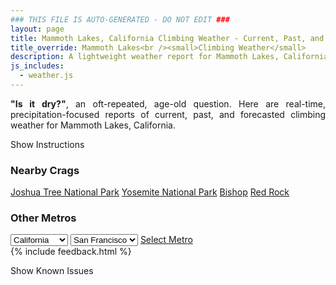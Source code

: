 ```yaml
---
### THIS FILE IS AUTO-GENERATED - DO NOT EDIT ###
layout: page
title: Mammoth Lakes, California Climbing Weather - Current, Past, and Forecasted Report
title_override: Mammoth Lakes<br /><small>Climbing Weather</small>
description: A lightweight weather report for Mammoth Lakes, California. Optimized for slow internet connections.
js_includes:
  - weather.js
---
```


<section class="measure center lh-copy f5-ns f6 ph2 mv4" style="text-align: justify;">
<strong>"Is it dry?"</strong>, an oft-repeated, age-old question. Here are real-time,
precipitation-focused reports of current, past, and forecasted climbing weather for Mammoth Lakes, California.
</section>

<p id="settings-toggle" class="mw5 b center tc hover-light-red black-70 pointer">Show Instructions</p>
<section id="settings" class="overflow-hidden" style="display:none;">
    <div class="mv2 ph2 center">
        <div class="fn f6 tc pv2">
            <p class="measure lh-copy center"><strong>Show/hide hourly forecasts</strong> by clicking the desired day.</p>
            <hr class="mw5 p0 mv2 o-60 b0 bt b--light-red light-red bg-light-red">
            <p class="measure lh-copy center"><strong>Current and Past conditions</strong> are measured by the nearest weather station. <strong>Forecast conditions</strong> are calculated and polled separately.</p>
            <hr class="mw5 p0 mv2 o-60 b0 bt b--light-red light-red bg-light-red">
            <p class="measure lh-copy center"><strong>Having issues?</strong> Try <a id="clear-cache" class="no-underline relative fancy-link light-red hover-light-red" href="#">clearing the local cache</a>.</p>
            <hr class="mw5 p0 mv2 o-60 b0 bt b--light-red light-red bg-light-red">
            <p class="measure lh-copy center">Weather data sourced from <a class="no-underline fancy-link relative light-red" target="_blank" href="https://www.weather.gov/documentation/services-web-api">weather.gov</a>.</p>
        </div>
    </div>
</section>
<section id="weather" data-crag="mammoth-lakes-california" class="mv4-ns mv3 ph2 center"></section>
<section id="nearby" class="tc lh-copy">
  <h3>Nearby Crags</h3>
<a class="nowrap no-underline fancy-link relative light-red mh3" href="/crags/joshua-tree-national-park-california-weather.html">Joshua Tree National Park</a>
<a class="nowrap no-underline fancy-link relative light-red mh3" href="/crags/yosemite-national-park-california-weather.html">Yosemite National Park</a>
<a class="nowrap no-underline fancy-link relative light-red mh3" href="/crags/bishop-california-weather.html">Bishop</a>
<a class="nowrap no-underline fancy-link relative light-red mh3" href="/crags/red-rock-nevada-weather.html">Red Rock</a>
</section>
<section id="nearby" class="tc lh-copy">
  <h3>Other Metros</h3>
  <select class="ma1 bg-near-white pa2" id="stateSel">
    <option value="Texas">Texas</option>
    <option value="Washington">Washington</option>
    <option value="Colorado">Colorado</option>
    <option value="Tennessee">Tennessee</option>
    <option value="Utah">Utah</option>
    <option value="California" selected>California</option>
  </select>
  <select class="ma1 bg-near-white pa2" id="citySel">
    <option value="San Francisco" selected>San Francisco</option>
    <option value="Los Angeles">Los Angeles</option>
  </select>
  <a id="selectMetro" class="f6 link dim ph3 pv2 ma1 dib white bg-light-red" href="/crags/san-francisco-california-weather.html">Select Metro</a>
  <script>
    var states = [];
    states["Texas"] = "Austin"
    states["Washington"] = "Seattle"
    states["Colorado"] = "Denver"
    states["Tennessee"] = "Nashville"
    states["Utah"] = "Salt Lake City"
    states["California"] = "San Francisco|Los Angeles"
  </script>
</section>
{% include feedback.html %}
<p id="issues-toggle" class="mw5 b center tc hover-light-red black-70 pointer">Show Known Issues</p>
<section id="issues" class="overflow-hidden tc f6">
</section>

<script>
  var weekly_REV_58_16 = {"updated":"2021-12-25T22:46:30+00:00","units":"us","forecastGenerator":"BaselineForecastGenerator","generatedAt":"2021-12-26T08:46:40+00:00","updateTime":"2021-12-25T22:46:30+00:00","validTimes":"2021-12-25T16:00:00+00:00/P7DT21H","elevation":{"unitCode":"wmoUnit:m","value":2411.8824},"periods":[{"number":1,"name":"Overnight","startTime":"2021-12-26T00:00:00-08:00","endTime":"2021-12-26T06:00:00-08:00","isDaytime":false,"temperature":11,"temperatureUnit":"F","temperatureTrend":null,"windSpeed":"10 to 30 mph","windDirection":"SW","icon":"https://api.weather.gov/icons/land/night/snow,90?size=medium","shortForecast":"Heavy Snow","detailedForecast":"Snow. Mostly cloudy, with a low around 11. Southwest wind 10 to 30 mph, with gusts as high as 50 mph. Chance of precipitation is 90%. New snow accumulation of 3 to 7 inches possible."},{"number":2,"name":"Sunday","startTime":"2021-12-26T06:00:00-08:00","endTime":"2021-12-26T18:00:00-08:00","isDaytime":true,"temperature":23,"temperatureUnit":"F","temperatureTrend":null,"windSpeed":"30 mph","windDirection":"SW","icon":"https://api.weather.gov/icons/land/day/snow,50/snow,40?size=medium","shortForecast":"Chance Light Snow","detailedForecast":"A chance of snow. Mostly sunny, with a high near 23. Southwest wind around 30 mph, with gusts as high as 60 mph. Chance of precipitation is 50%. New snow accumulation of 1 to 2 inches possible."},{"number":3,"name":"Sunday Night","startTime":"2021-12-26T18:00:00-08:00","endTime":"2021-12-27T06:00:00-08:00","isDaytime":false,"temperature":12,"temperatureUnit":"F","temperatureTrend":null,"windSpeed":"10 to 30 mph","windDirection":"SW","icon":"https://api.weather.gov/icons/land/night/snow,70/snow,90?size=medium","shortForecast":"Heavy Snow","detailedForecast":"Snow. Mostly cloudy, with a low around 12. Southwest wind 10 to 30 mph, with gusts as high as 50 mph. Chance of precipitation is 90%. New snow accumulation of 5 to 9 inches possible."},{"number":4,"name":"Monday","startTime":"2021-12-27T06:00:00-08:00","endTime":"2021-12-27T18:00:00-08:00","isDaytime":true,"temperature":25,"temperatureUnit":"F","temperatureTrend":null,"windSpeed":"10 to 15 mph","windDirection":"SW","icon":"https://api.weather.gov/icons/land/day/snow,90?size=medium","shortForecast":"Heavy Snow","detailedForecast":"Snow. Cloudy, with a high near 25. Southwest wind 10 to 15 mph. Chance of precipitation is 90%. New snow accumulation of 9 to 13 inches possible."},{"number":5,"name":"Monday Night","startTime":"2021-12-27T18:00:00-08:00","endTime":"2021-12-28T06:00:00-08:00","isDaytime":false,"temperature":5,"temperatureUnit":"F","temperatureTrend":null,"windSpeed":"5 to 15 mph","windDirection":"SW","icon":"https://api.weather.gov/icons/land/night/snow,30/bkn?size=medium","shortForecast":"Chance Light Snow then Mostly Cloudy","detailedForecast":"A chance of snow before 10pm. Mostly cloudy, with a low around 5. Southwest wind 5 to 15 mph. Chance of precipitation is 30%. New snow accumulation of less than half an inch possible."},{"number":6,"name":"Tuesday","startTime":"2021-12-28T06:00:00-08:00","endTime":"2021-12-28T18:00:00-08:00","isDaytime":true,"temperature":25,"temperatureUnit":"F","temperatureTrend":null,"windSpeed":"5 mph","windDirection":"SW","icon":"https://api.weather.gov/icons/land/day/sct?size=medium","shortForecast":"Mostly Sunny","detailedForecast":"Mostly sunny, with a high near 25. Southwest wind around 5 mph."},{"number":7,"name":"Tuesday Night","startTime":"2021-12-28T18:00:00-08:00","endTime":"2021-12-29T06:00:00-08:00","isDaytime":false,"temperature":8,"temperatureUnit":"F","temperatureTrend":null,"windSpeed":"5 to 10 mph","windDirection":"SW","icon":"https://api.weather.gov/icons/land/night/bkn/snow,20?size=medium","shortForecast":"Mostly Cloudy then Slight Chance Snow Showers","detailedForecast":"A slight chance of snow showers after 4am. Mostly cloudy, with a low around 8. Chance of precipitation is 20%."},{"number":8,"name":"Wednesday","startTime":"2021-12-29T06:00:00-08:00","endTime":"2021-12-29T18:00:00-08:00","isDaytime":true,"temperature":27,"temperatureUnit":"F","temperatureTrend":null,"windSpeed":"5 to 10 mph","windDirection":"SW","icon":"https://api.weather.gov/icons/land/day/snow?size=medium","shortForecast":"Slight Chance Snow Showers","detailedForecast":"A slight chance of snow showers. Partly sunny, with a high near 27. New snow accumulation of less than half an inch possible."},{"number":9,"name":"Wednesday Night","startTime":"2021-12-29T18:00:00-08:00","endTime":"2021-12-30T06:00:00-08:00","isDaytime":false,"temperature":7,"temperatureUnit":"F","temperatureTrend":null,"windSpeed":"5 to 10 mph","windDirection":"SW","icon":"https://api.weather.gov/icons/land/night/snow/sct?size=medium","shortForecast":"Slight Chance Snow Showers then Partly Cloudy","detailedForecast":"A slight chance of snow showers before 10pm. Partly cloudy, with a low around 7."},{"number":10,"name":"Thursday","startTime":"2021-12-30T06:00:00-08:00","endTime":"2021-12-30T18:00:00-08:00","isDaytime":true,"temperature":33,"temperatureUnit":"F","temperatureTrend":null,"windSpeed":"5 to 15 mph","windDirection":"SW","icon":"https://api.weather.gov/icons/land/day/sct?size=medium","shortForecast":"Mostly Sunny","detailedForecast":"Mostly sunny, with a high near 33."},{"number":11,"name":"Thursday Night","startTime":"2021-12-30T18:00:00-08:00","endTime":"2021-12-31T06:00:00-08:00","isDaytime":false,"temperature":15,"temperatureUnit":"F","temperatureTrend":null,"windSpeed":"10 to 15 mph","windDirection":"SW","icon":"https://api.weather.gov/icons/land/night/sct/snow?size=medium","shortForecast":"Partly Cloudy then Slight Chance Snow Showers","detailedForecast":"A slight chance of snow showers after 4am. Partly cloudy, with a low around 15."},{"number":12,"name":"Friday","startTime":"2021-12-31T06:00:00-08:00","endTime":"2021-12-31T18:00:00-08:00","isDaytime":true,"temperature":31,"temperatureUnit":"F","temperatureTrend":null,"windSpeed":"10 mph","windDirection":"SW","icon":"https://api.weather.gov/icons/land/day/snow?size=medium","shortForecast":"Slight Chance Snow Showers","detailedForecast":"A slight chance of snow showers before 4pm. Mostly sunny, with a high near 31. New snow accumulation of less than half an inch possible."},{"number":13,"name":"Friday Night","startTime":"2021-12-31T18:00:00-08:00","endTime":"2022-01-01T06:00:00-08:00","isDaytime":false,"temperature":11,"temperatureUnit":"F","temperatureTrend":null,"windSpeed":"5 to 10 mph","windDirection":"W","icon":"https://api.weather.gov/icons/land/night/few?size=medium","shortForecast":"Mostly Clear","detailedForecast":"Mostly clear, with a low around 11."},{"number":14,"name":"New Year's Day","startTime":"2022-01-01T06:00:00-08:00","endTime":"2022-01-01T18:00:00-08:00","isDaytime":true,"temperature":34,"temperatureUnit":"F","temperatureTrend":null,"windSpeed":"5 to 10 mph","windDirection":"SW","icon":"https://api.weather.gov/icons/land/day/few?size=medium","shortForecast":"Sunny","detailedForecast":"Sunny, with a high near 34."}]}
  var hourly_REV_58_16 = {"@context":["https://geojson.org/geojson-ld/geojson-context.jsonld",{"@version":"1.1","wx":"https://api.weather.gov/ontology#","geo":"http://www.opengis.net/ont/geosparql#","unit":"http://codes.wmo.int/common/unit/","@vocab":"https://api.weather.gov/ontology#"}],"type":"Feature","geometry":{"type":"Polygon","coordinates":[[[-118.9841824,37.6465059],[-118.9792353,37.6245903],[-118.9515481,37.6285075],[-118.9564896,37.650423499999995],[-118.9841824,37.6465059]]]},"properties":{"updated":"2021-12-25T22:46:30+00:00","units":"us","forecastGenerator":"HourlyForecastGenerator","generatedAt":"2021-12-26T08:46:41+00:00","updateTime":"2021-12-25T22:46:30+00:00","validTimes":"2021-12-25T16:00:00+00:00/P7DT21H","elevation":{"unitCode":"wmoUnit:m","value":2411.8824},"periods":[{"number":1,"name":"","startTime":"2021-12-26T00:00:00-08:00","endTime":"2021-12-26T01:00:00-08:00","isDaytime":false,"temperature":19,"temperatureUnit":"F","temperatureTrend":null,"windSpeed":"10 mph","windDirection":"SW","icon":"https://api.weather.gov/icons/land/night/snow,90?size=small","shortForecast":"Heavy Snow","detailedForecast":""},{"number":2,"name":"","startTime":"2021-12-26T01:00:00-08:00","endTime":"2021-12-26T02:00:00-08:00","isDaytime":false,"temperature":19,"temperatureUnit":"F","temperatureTrend":null,"windSpeed":"10 mph","windDirection":"SW","icon":"https://api.weather.gov/icons/land/night/snow,80?size=small","shortForecast":"Heavy Snow","detailedForecast":""},{"number":3,"name":"","startTime":"2021-12-26T02:00:00-08:00","endTime":"2021-12-26T03:00:00-08:00","isDaytime":false,"temperature":19,"temperatureUnit":"F","temperatureTrend":null,"windSpeed":"10 mph","windDirection":"SW","icon":"https://api.weather.gov/icons/land/night/snow,80?size=small","shortForecast":"Heavy Snow","detailedForecast":""},{"number":4,"name":"","startTime":"2021-12-26T03:00:00-08:00","endTime":"2021-12-26T04:00:00-08:00","isDaytime":false,"temperature":18,"temperatureUnit":"F","temperatureTrend":null,"windSpeed":"10 mph","windDirection":"SW","icon":"https://api.weather.gov/icons/land/night/snow,80?size=small","shortForecast":"Heavy Snow","detailedForecast":""},{"number":5,"name":"","startTime":"2021-12-26T04:00:00-08:00","endTime":"2021-12-26T05:00:00-08:00","isDaytime":false,"temperature":17,"temperatureUnit":"F","temperatureTrend":null,"windSpeed":"30 mph","windDirection":"SW","icon":"https://api.weather.gov/icons/land/night/snow,50?size=small","shortForecast":"Chance Light Snow","detailedForecast":""},{"number":6,"name":"","startTime":"2021-12-26T05:00:00-08:00","endTime":"2021-12-26T06:00:00-08:00","isDaytime":false,"temperature":15,"temperatureUnit":"F","temperatureTrend":null,"windSpeed":"30 mph","windDirection":"SW","icon":"https://api.weather.gov/icons/land/night/snow,50?size=small","shortForecast":"Chance Light Snow","detailedForecast":""},{"number":7,"name":"","startTime":"2021-12-26T06:00:00-08:00","endTime":"2021-12-26T07:00:00-08:00","isDaytime":true,"temperature":14,"temperatureUnit":"F","temperatureTrend":null,"windSpeed":"30 mph","windDirection":"SW","icon":"https://api.weather.gov/icons/land/day/snow,50?size=small","shortForecast":"Chance Light Snow","detailedForecast":""},{"number":8,"name":"","startTime":"2021-12-26T07:00:00-08:00","endTime":"2021-12-26T08:00:00-08:00","isDaytime":true,"temperature":13,"temperatureUnit":"F","temperatureTrend":null,"windSpeed":"30 mph","windDirection":"SW","icon":"https://api.weather.gov/icons/land/day/snow?size=small","shortForecast":"Slight Chance Light Snow","detailedForecast":""},{"number":9,"name":"","startTime":"2021-12-26T08:00:00-08:00","endTime":"2021-12-26T09:00:00-08:00","isDaytime":true,"temperature":14,"temperatureUnit":"F","temperatureTrend":null,"windSpeed":"30 mph","windDirection":"SW","icon":"https://api.weather.gov/icons/land/day/snow?size=small","shortForecast":"Slight Chance Light Snow","detailedForecast":""},{"number":10,"name":"","startTime":"2021-12-26T09:00:00-08:00","endTime":"2021-12-26T10:00:00-08:00","isDaytime":true,"temperature":16,"temperatureUnit":"F","temperatureTrend":null,"windSpeed":"30 mph","windDirection":"SW","icon":"https://api.weather.gov/icons/land/day/snow?size=small","shortForecast":"Slight Chance Light Snow","detailedForecast":""},{"number":11,"name":"","startTime":"2021-12-26T10:00:00-08:00","endTime":"2021-12-26T11:00:00-08:00","isDaytime":true,"temperature":17,"temperatureUnit":"F","temperatureTrend":null,"windSpeed":"30 mph","windDirection":"SW","icon":"https://api.weather.gov/icons/land/day/wind_few?size=small","shortForecast":"Sunny","detailedForecast":""},{"number":12,"name":"","startTime":"2021-12-26T11:00:00-08:00","endTime":"2021-12-26T12:00:00-08:00","isDaytime":true,"temperature":18,"temperatureUnit":"F","temperatureTrend":null,"windSpeed":"30 mph","windDirection":"SW","icon":"https://api.weather.gov/icons/land/day/wind_few?size=small","shortForecast":"Sunny","detailedForecast":""},{"number":13,"name":"","startTime":"2021-12-26T12:00:00-08:00","endTime":"2021-12-26T13:00:00-08:00","isDaytime":true,"temperature":19,"temperatureUnit":"F","temperatureTrend":null,"windSpeed":"30 mph","windDirection":"SW","icon":"https://api.weather.gov/icons/land/day/wind_few?size=small","shortForecast":"Sunny","detailedForecast":""},{"number":14,"name":"","startTime":"2021-12-26T13:00:00-08:00","endTime":"2021-12-26T14:00:00-08:00","isDaytime":true,"temperature":20,"temperatureUnit":"F","temperatureTrend":null,"windSpeed":"30 mph","windDirection":"SW","icon":"https://api.weather.gov/icons/land/day/wind_sct?size=small","shortForecast":"Mostly Sunny","detailedForecast":""},{"number":15,"name":"","startTime":"2021-12-26T14:00:00-08:00","endTime":"2021-12-26T15:00:00-08:00","isDaytime":true,"temperature":21,"temperatureUnit":"F","temperatureTrend":null,"windSpeed":"30 mph","windDirection":"SW","icon":"https://api.weather.gov/icons/land/day/wind_sct?size=small","shortForecast":"Mostly Sunny","detailedForecast":""},{"number":16,"name":"","startTime":"2021-12-26T15:00:00-08:00","endTime":"2021-12-26T16:00:00-08:00","isDaytime":true,"temperature":21,"temperatureUnit":"F","temperatureTrend":null,"windSpeed":"30 mph","windDirection":"SW","icon":"https://api.weather.gov/icons/land/day/wind_sct?size=small","shortForecast":"Mostly Sunny","detailedForecast":""},{"number":17,"name":"","startTime":"2021-12-26T16:00:00-08:00","endTime":"2021-12-26T17:00:00-08:00","isDaytime":true,"temperature":19,"temperatureUnit":"F","temperatureTrend":null,"windSpeed":"30 mph","windDirection":"SW","icon":"https://api.weather.gov/icons/land/day/snow?size=small","shortForecast":"Chance Light Snow","detailedForecast":""},{"number":18,"name":"","startTime":"2021-12-26T17:00:00-08:00","endTime":"2021-12-26T18:00:00-08:00","isDaytime":true,"temperature":17,"temperatureUnit":"F","temperatureTrend":null,"windSpeed":"30 mph","windDirection":"SW","icon":"https://api.weather.gov/icons/land/day/snow?size=small","shortForecast":"Chance Light Snow","detailedForecast":""},{"number":19,"name":"","startTime":"2021-12-26T18:00:00-08:00","endTime":"2021-12-26T19:00:00-08:00","isDaytime":false,"temperature":17,"temperatureUnit":"F","temperatureTrend":null,"windSpeed":"30 mph","windDirection":"SW","icon":"https://api.weather.gov/icons/land/night/snow?size=small","shortForecast":"Chance Light Snow","detailedForecast":""},{"number":20,"name":"","startTime":"2021-12-26T19:00:00-08:00","endTime":"2021-12-26T20:00:00-08:00","isDaytime":false,"temperature":17,"temperatureUnit":"F","temperatureTrend":null,"windSpeed":"25 mph","windDirection":"SW","icon":"https://api.weather.gov/icons/land/night/snow?size=small","shortForecast":"Chance Light Snow","detailedForecast":""},{"number":21,"name":"","startTime":"2021-12-26T20:00:00-08:00","endTime":"2021-12-26T21:00:00-08:00","isDaytime":false,"temperature":16,"temperatureUnit":"F","temperatureTrend":null,"windSpeed":"25 mph","windDirection":"SW","icon":"https://api.weather.gov/icons/land/night/snow?size=small","shortForecast":"Chance Light Snow","detailedForecast":""},{"number":22,"name":"","startTime":"2021-12-26T21:00:00-08:00","endTime":"2021-12-26T22:00:00-08:00","isDaytime":false,"temperature":16,"temperatureUnit":"F","temperatureTrend":null,"windSpeed":"25 mph","windDirection":"SW","icon":"https://api.weather.gov/icons/land/night/snow?size=small","shortForecast":"Chance Light Snow","detailedForecast":""},{"number":23,"name":"","startTime":"2021-12-26T22:00:00-08:00","endTime":"2021-12-26T23:00:00-08:00","isDaytime":false,"temperature":17,"temperatureUnit":"F","temperatureTrend":null,"windSpeed":"25 mph","windDirection":"SW","icon":"https://api.weather.gov/icons/land/night/snow?size=small","shortForecast":"Snow Likely","detailedForecast":""},{"number":24,"name":"","startTime":"2021-12-26T23:00:00-08:00","endTime":"2021-12-27T00:00:00-08:00","isDaytime":false,"temperature":17,"temperatureUnit":"F","temperatureTrend":null,"windSpeed":"25 mph","windDirection":"SW","icon":"https://api.weather.gov/icons/land/night/snow?size=small","shortForecast":"Snow Likely","detailedForecast":""},{"number":25,"name":"","startTime":"2021-12-27T00:00:00-08:00","endTime":"2021-12-27T01:00:00-08:00","isDaytime":false,"temperature":16,"temperatureUnit":"F","temperatureTrend":null,"windSpeed":"25 mph","windDirection":"SW","icon":"https://api.weather.gov/icons/land/night/snow?size=small","shortForecast":"Snow Likely","detailedForecast":""},{"number":26,"name":"","startTime":"2021-12-27T01:00:00-08:00","endTime":"2021-12-27T02:00:00-08:00","isDaytime":false,"temperature":16,"temperatureUnit":"F","temperatureTrend":null,"windSpeed":"25 mph","windDirection":"SW","icon":"https://api.weather.gov/icons/land/night/snow?size=small","shortForecast":"Snow Likely","detailedForecast":""},{"number":27,"name":"","startTime":"2021-12-27T02:00:00-08:00","endTime":"2021-12-27T03:00:00-08:00","isDaytime":false,"temperature":16,"temperatureUnit":"F","temperatureTrend":null,"windSpeed":"25 mph","windDirection":"SW","icon":"https://api.weather.gov/icons/land/night/snow?size=small","shortForecast":"Snow Likely","detailedForecast":""},{"number":28,"name":"","startTime":"2021-12-27T03:00:00-08:00","endTime":"2021-12-27T04:00:00-08:00","isDaytime":false,"temperature":17,"temperatureUnit":"F","temperatureTrend":null,"windSpeed":"25 mph","windDirection":"SW","icon":"https://api.weather.gov/icons/land/night/snow?size=small","shortForecast":"Snow Likely","detailedForecast":""},{"number":29,"name":"","startTime":"2021-12-27T04:00:00-08:00","endTime":"2021-12-27T05:00:00-08:00","isDaytime":false,"temperature":17,"temperatureUnit":"F","temperatureTrend":null,"windSpeed":"10 mph","windDirection":"SW","icon":"https://api.weather.gov/icons/land/night/snow?size=small","shortForecast":"Heavy Snow","detailedForecast":""},{"number":30,"name":"","startTime":"2021-12-27T05:00:00-08:00","endTime":"2021-12-27T06:00:00-08:00","isDaytime":false,"temperature":17,"temperatureUnit":"F","temperatureTrend":null,"windSpeed":"10 mph","windDirection":"SW","icon":"https://api.weather.gov/icons/land/night/snow?size=small","shortForecast":"Heavy Snow","detailedForecast":""},{"number":31,"name":"","startTime":"2021-12-27T06:00:00-08:00","endTime":"2021-12-27T07:00:00-08:00","isDaytime":true,"temperature":17,"temperatureUnit":"F","temperatureTrend":null,"windSpeed":"10 mph","windDirection":"SW","icon":"https://api.weather.gov/icons/land/day/snow?size=small","shortForecast":"Heavy Snow","detailedForecast":""},{"number":32,"name":"","startTime":"2021-12-27T07:00:00-08:00","endTime":"2021-12-27T08:00:00-08:00","isDaytime":true,"temperature":17,"temperatureUnit":"F","temperatureTrend":null,"windSpeed":"10 mph","windDirection":"SW","icon":"https://api.weather.gov/icons/land/day/snow?size=small","shortForecast":"Heavy Snow","detailedForecast":""},{"number":33,"name":"","startTime":"2021-12-27T08:00:00-08:00","endTime":"2021-12-27T09:00:00-08:00","isDaytime":true,"temperature":19,"temperatureUnit":"F","temperatureTrend":null,"windSpeed":"10 mph","windDirection":"SW","icon":"https://api.weather.gov/icons/land/day/snow?size=small","shortForecast":"Heavy Snow","detailedForecast":""},{"number":34,"name":"","startTime":"2021-12-27T09:00:00-08:00","endTime":"2021-12-27T10:00:00-08:00","isDaytime":true,"temperature":20,"temperatureUnit":"F","temperatureTrend":null,"windSpeed":"10 mph","windDirection":"SW","icon":"https://api.weather.gov/icons/land/day/snow?size=small","shortForecast":"Heavy Snow","detailedForecast":""},{"number":35,"name":"","startTime":"2021-12-27T10:00:00-08:00","endTime":"2021-12-27T11:00:00-08:00","isDaytime":true,"temperature":22,"temperatureUnit":"F","temperatureTrend":null,"windSpeed":"10 mph","windDirection":"SW","icon":"https://api.weather.gov/icons/land/day/snow?size=small","shortForecast":"Heavy Snow","detailedForecast":""},{"number":36,"name":"","startTime":"2021-12-27T11:00:00-08:00","endTime":"2021-12-27T12:00:00-08:00","isDaytime":true,"temperature":23,"temperatureUnit":"F","temperatureTrend":null,"windSpeed":"10 mph","windDirection":"SW","icon":"https://api.weather.gov/icons/land/day/snow?size=small","shortForecast":"Heavy Snow","detailedForecast":""},{"number":37,"name":"","startTime":"2021-12-27T12:00:00-08:00","endTime":"2021-12-27T13:00:00-08:00","isDaytime":true,"temperature":22,"temperatureUnit":"F","temperatureTrend":null,"windSpeed":"10 mph","windDirection":"SW","icon":"https://api.weather.gov/icons/land/day/snow?size=small","shortForecast":"Heavy Snow","detailedForecast":""},{"number":38,"name":"","startTime":"2021-12-27T13:00:00-08:00","endTime":"2021-12-27T14:00:00-08:00","isDaytime":true,"temperature":22,"temperatureUnit":"F","temperatureTrend":null,"windSpeed":"10 mph","windDirection":"SW","icon":"https://api.weather.gov/icons/land/day/snow?size=small","shortForecast":"Heavy Snow","detailedForecast":""},{"number":39,"name":"","startTime":"2021-12-27T14:00:00-08:00","endTime":"2021-12-27T15:00:00-08:00","isDaytime":true,"temperature":22,"temperatureUnit":"F","temperatureTrend":null,"windSpeed":"10 mph","windDirection":"SW","icon":"https://api.weather.gov/icons/land/day/snow?size=small","shortForecast":"Heavy Snow","detailedForecast":""},{"number":40,"name":"","startTime":"2021-12-27T15:00:00-08:00","endTime":"2021-12-27T16:00:00-08:00","isDaytime":true,"temperature":21,"temperatureUnit":"F","temperatureTrend":null,"windSpeed":"10 mph","windDirection":"SW","icon":"https://api.weather.gov/icons/land/day/snow?size=small","shortForecast":"Heavy Snow","detailedForecast":""},{"number":41,"name":"","startTime":"2021-12-27T16:00:00-08:00","endTime":"2021-12-27T17:00:00-08:00","isDaytime":true,"temperature":20,"temperatureUnit":"F","temperatureTrend":null,"windSpeed":"15 mph","windDirection":"SW","icon":"https://api.weather.gov/icons/land/day/snow?size=small","shortForecast":"Chance Light Snow","detailedForecast":""},{"number":42,"name":"","startTime":"2021-12-27T17:00:00-08:00","endTime":"2021-12-27T18:00:00-08:00","isDaytime":true,"temperature":19,"temperatureUnit":"F","temperatureTrend":null,"windSpeed":"15 mph","windDirection":"SW","icon":"https://api.weather.gov/icons/land/day/snow?size=small","shortForecast":"Chance Light Snow","detailedForecast":""},{"number":43,"name":"","startTime":"2021-12-27T18:00:00-08:00","endTime":"2021-12-27T19:00:00-08:00","isDaytime":false,"temperature":17,"temperatureUnit":"F","temperatureTrend":null,"windSpeed":"15 mph","windDirection":"SW","icon":"https://api.weather.gov/icons/land/night/snow?size=small","shortForecast":"Chance Light Snow","detailedForecast":""},{"number":44,"name":"","startTime":"2021-12-27T19:00:00-08:00","endTime":"2021-12-27T20:00:00-08:00","isDaytime":false,"temperature":15,"temperatureUnit":"F","temperatureTrend":null,"windSpeed":"10 mph","windDirection":"SW","icon":"https://api.weather.gov/icons/land/night/snow?size=small","shortForecast":"Chance Light Snow","detailedForecast":""},{"number":45,"name":"","startTime":"2021-12-27T20:00:00-08:00","endTime":"2021-12-27T21:00:00-08:00","isDaytime":false,"temperature":13,"temperatureUnit":"F","temperatureTrend":null,"windSpeed":"10 mph","windDirection":"SW","icon":"https://api.weather.gov/icons/land/night/snow?size=small","shortForecast":"Chance Light Snow","detailedForecast":""},{"number":46,"name":"","startTime":"2021-12-27T21:00:00-08:00","endTime":"2021-12-27T22:00:00-08:00","isDaytime":false,"temperature":12,"temperatureUnit":"F","temperatureTrend":null,"windSpeed":"10 mph","windDirection":"SW","icon":"https://api.weather.gov/icons/land/night/snow?size=small","shortForecast":"Chance Light Snow","detailedForecast":""},{"number":47,"name":"","startTime":"2021-12-27T22:00:00-08:00","endTime":"2021-12-27T23:00:00-08:00","isDaytime":false,"temperature":11,"temperatureUnit":"F","temperatureTrend":null,"windSpeed":"10 mph","windDirection":"SW","icon":"https://api.weather.gov/icons/land/night/bkn?size=small","shortForecast":"Mostly Cloudy","detailedForecast":""},{"number":48,"name":"","startTime":"2021-12-27T23:00:00-08:00","endTime":"2021-12-28T00:00:00-08:00","isDaytime":false,"temperature":10,"temperatureUnit":"F","temperatureTrend":null,"windSpeed":"10 mph","windDirection":"SW","icon":"https://api.weather.gov/icons/land/night/bkn?size=small","shortForecast":"Mostly Cloudy","detailedForecast":""},{"number":49,"name":"","startTime":"2021-12-28T00:00:00-08:00","endTime":"2021-12-28T01:00:00-08:00","isDaytime":false,"temperature":10,"temperatureUnit":"F","temperatureTrend":null,"windSpeed":"10 mph","windDirection":"SW","icon":"https://api.weather.gov/icons/land/night/bkn?size=small","shortForecast":"Mostly Cloudy","detailedForecast":""},{"number":50,"name":"","startTime":"2021-12-28T01:00:00-08:00","endTime":"2021-12-28T02:00:00-08:00","isDaytime":false,"temperature":10,"temperatureUnit":"F","temperatureTrend":null,"windSpeed":"5 mph","windDirection":"SW","icon":"https://api.weather.gov/icons/land/night/sct?size=small","shortForecast":"Partly Cloudy","detailedForecast":""},{"number":51,"name":"","startTime":"2021-12-28T02:00:00-08:00","endTime":"2021-12-28T03:00:00-08:00","isDaytime":false,"temperature":10,"temperatureUnit":"F","temperatureTrend":null,"windSpeed":"5 mph","windDirection":"SW","icon":"https://api.weather.gov/icons/land/night/sct?size=small","shortForecast":"Partly Cloudy","detailedForecast":""},{"number":52,"name":"","startTime":"2021-12-28T03:00:00-08:00","endTime":"2021-12-28T04:00:00-08:00","isDaytime":false,"temperature":9,"temperatureUnit":"F","temperatureTrend":null,"windSpeed":"5 mph","windDirection":"SW","icon":"https://api.weather.gov/icons/land/night/sct?size=small","shortForecast":"Partly Cloudy","detailedForecast":""},{"number":53,"name":"","startTime":"2021-12-28T04:00:00-08:00","endTime":"2021-12-28T05:00:00-08:00","isDaytime":false,"temperature":9,"temperatureUnit":"F","temperatureTrend":null,"windSpeed":"5 mph","windDirection":"SW","icon":"https://api.weather.gov/icons/land/night/sct?size=small","shortForecast":"Partly Cloudy","detailedForecast":""},{"number":54,"name":"","startTime":"2021-12-28T05:00:00-08:00","endTime":"2021-12-28T06:00:00-08:00","isDaytime":false,"temperature":8,"temperatureUnit":"F","temperatureTrend":null,"windSpeed":"5 mph","windDirection":"SW","icon":"https://api.weather.gov/icons/land/night/sct?size=small","shortForecast":"Partly Cloudy","detailedForecast":""},{"number":55,"name":"","startTime":"2021-12-28T06:00:00-08:00","endTime":"2021-12-28T07:00:00-08:00","isDaytime":true,"temperature":8,"temperatureUnit":"F","temperatureTrend":null,"windSpeed":"5 mph","windDirection":"SW","icon":"https://api.weather.gov/icons/land/day/sct?size=small","shortForecast":"Mostly Sunny","detailedForecast":""},{"number":56,"name":"","startTime":"2021-12-28T07:00:00-08:00","endTime":"2021-12-28T08:00:00-08:00","isDaytime":true,"temperature":8,"temperatureUnit":"F","temperatureTrend":null,"windSpeed":"5 mph","windDirection":"SW","icon":"https://api.weather.gov/icons/land/day/bkn?size=small","shortForecast":"Partly Sunny","detailedForecast":""},{"number":57,"name":"","startTime":"2021-12-28T08:00:00-08:00","endTime":"2021-12-28T09:00:00-08:00","isDaytime":true,"temperature":10,"temperatureUnit":"F","temperatureTrend":null,"windSpeed":"5 mph","windDirection":"SW","icon":"https://api.weather.gov/icons/land/day/bkn?size=small","shortForecast":"Partly Sunny","detailedForecast":""},{"number":58,"name":"","startTime":"2021-12-28T09:00:00-08:00","endTime":"2021-12-28T10:00:00-08:00","isDaytime":true,"temperature":14,"temperatureUnit":"F","temperatureTrend":null,"windSpeed":"5 mph","windDirection":"SW","icon":"https://api.weather.gov/icons/land/day/bkn?size=small","shortForecast":"Partly Sunny","detailedForecast":""},{"number":59,"name":"","startTime":"2021-12-28T10:00:00-08:00","endTime":"2021-12-28T11:00:00-08:00","isDaytime":true,"temperature":17,"temperatureUnit":"F","temperatureTrend":null,"windSpeed":"5 mph","windDirection":"SW","icon":"https://api.weather.gov/icons/land/day/sct?size=small","shortForecast":"Mostly Sunny","detailedForecast":""},{"number":60,"name":"","startTime":"2021-12-28T11:00:00-08:00","endTime":"2021-12-28T12:00:00-08:00","isDaytime":true,"temperature":20,"temperatureUnit":"F","temperatureTrend":null,"windSpeed":"5 mph","windDirection":"SW","icon":"https://api.weather.gov/icons/land/day/sct?size=small","shortForecast":"Mostly Sunny","detailedForecast":""},{"number":61,"name":"","startTime":"2021-12-28T12:00:00-08:00","endTime":"2021-12-28T13:00:00-08:00","isDaytime":true,"temperature":22,"temperatureUnit":"F","temperatureTrend":null,"windSpeed":"5 mph","windDirection":"SW","icon":"https://api.weather.gov/icons/land/day/sct?size=small","shortForecast":"Mostly Sunny","detailedForecast":""},{"number":62,"name":"","startTime":"2021-12-28T13:00:00-08:00","endTime":"2021-12-28T14:00:00-08:00","isDaytime":true,"temperature":23,"temperatureUnit":"F","temperatureTrend":null,"windSpeed":"5 mph","windDirection":"SW","icon":"https://api.weather.gov/icons/land/day/sct?size=small","shortForecast":"Mostly Sunny","detailedForecast":""},{"number":63,"name":"","startTime":"2021-12-28T14:00:00-08:00","endTime":"2021-12-28T15:00:00-08:00","isDaytime":true,"temperature":23,"temperatureUnit":"F","temperatureTrend":null,"windSpeed":"5 mph","windDirection":"SW","icon":"https://api.weather.gov/icons/land/day/sct?size=small","shortForecast":"Mostly Sunny","detailedForecast":""},{"number":64,"name":"","startTime":"2021-12-28T15:00:00-08:00","endTime":"2021-12-28T16:00:00-08:00","isDaytime":true,"temperature":22,"temperatureUnit":"F","temperatureTrend":null,"windSpeed":"5 mph","windDirection":"SW","icon":"https://api.weather.gov/icons/land/day/sct?size=small","shortForecast":"Mostly Sunny","detailedForecast":""},{"number":65,"name":"","startTime":"2021-12-28T16:00:00-08:00","endTime":"2021-12-28T17:00:00-08:00","isDaytime":true,"temperature":20,"temperatureUnit":"F","temperatureTrend":null,"windSpeed":"5 mph","windDirection":"SW","icon":"https://api.weather.gov/icons/land/day/bkn?size=small","shortForecast":"Partly Sunny","detailedForecast":""},{"number":66,"name":"","startTime":"2021-12-28T17:00:00-08:00","endTime":"2021-12-28T18:00:00-08:00","isDaytime":true,"temperature":18,"temperatureUnit":"F","temperatureTrend":null,"windSpeed":"5 mph","windDirection":"SW","icon":"https://api.weather.gov/icons/land/day/bkn?size=small","shortForecast":"Partly Sunny","detailedForecast":""},{"number":67,"name":"","startTime":"2021-12-28T18:00:00-08:00","endTime":"2021-12-28T19:00:00-08:00","isDaytime":false,"temperature":16,"temperatureUnit":"F","temperatureTrend":null,"windSpeed":"5 mph","windDirection":"SW","icon":"https://api.weather.gov/icons/land/night/bkn?size=small","shortForecast":"Mostly Cloudy","detailedForecast":""},{"number":68,"name":"","startTime":"2021-12-28T19:00:00-08:00","endTime":"2021-12-28T20:00:00-08:00","isDaytime":false,"temperature":14,"temperatureUnit":"F","temperatureTrend":null,"windSpeed":"5 mph","windDirection":"SW","icon":"https://api.weather.gov/icons/land/night/bkn?size=small","shortForecast":"Mostly Cloudy","detailedForecast":""},{"number":69,"name":"","startTime":"2021-12-28T20:00:00-08:00","endTime":"2021-12-28T21:00:00-08:00","isDaytime":false,"temperature":13,"temperatureUnit":"F","temperatureTrend":null,"windSpeed":"5 mph","windDirection":"SW","icon":"https://api.weather.gov/icons/land/night/bkn?size=small","shortForecast":"Mostly Cloudy","detailedForecast":""},{"number":70,"name":"","startTime":"2021-12-28T21:00:00-08:00","endTime":"2021-12-28T22:00:00-08:00","isDaytime":false,"temperature":12,"temperatureUnit":"F","temperatureTrend":null,"windSpeed":"5 mph","windDirection":"SW","icon":"https://api.weather.gov/icons/land/night/bkn?size=small","shortForecast":"Mostly Cloudy","detailedForecast":""},{"number":71,"name":"","startTime":"2021-12-28T22:00:00-08:00","endTime":"2021-12-28T23:00:00-08:00","isDaytime":false,"temperature":12,"temperatureUnit":"F","temperatureTrend":null,"windSpeed":"10 mph","windDirection":"SW","icon":"https://api.weather.gov/icons/land/night/sct?size=small","shortForecast":"Partly Cloudy","detailedForecast":""},{"number":72,"name":"","startTime":"2021-12-28T23:00:00-08:00","endTime":"2021-12-29T00:00:00-08:00","isDaytime":false,"temperature":12,"temperatureUnit":"F","temperatureTrend":null,"windSpeed":"10 mph","windDirection":"SW","icon":"https://api.weather.gov/icons/land/night/sct?size=small","shortForecast":"Partly Cloudy","detailedForecast":""},{"number":73,"name":"","startTime":"2021-12-29T00:00:00-08:00","endTime":"2021-12-29T01:00:00-08:00","isDaytime":false,"temperature":13,"temperatureUnit":"F","temperatureTrend":null,"windSpeed":"10 mph","windDirection":"SW","icon":"https://api.weather.gov/icons/land/night/sct?size=small","shortForecast":"Partly Cloudy","detailedForecast":""},{"number":74,"name":"","startTime":"2021-12-29T01:00:00-08:00","endTime":"2021-12-29T02:00:00-08:00","isDaytime":false,"temperature":13,"temperatureUnit":"F","temperatureTrend":null,"windSpeed":"10 mph","windDirection":"SW","icon":"https://api.weather.gov/icons/land/night/sct?size=small","shortForecast":"Partly Cloudy","detailedForecast":""},{"number":75,"name":"","startTime":"2021-12-29T02:00:00-08:00","endTime":"2021-12-29T03:00:00-08:00","isDaytime":false,"temperature":13,"temperatureUnit":"F","temperatureTrend":null,"windSpeed":"10 mph","windDirection":"SW","icon":"https://api.weather.gov/icons/land/night/sct?size=small","shortForecast":"Partly Cloudy","detailedForecast":""},{"number":76,"name":"","startTime":"2021-12-29T03:00:00-08:00","endTime":"2021-12-29T04:00:00-08:00","isDaytime":false,"temperature":12,"temperatureUnit":"F","temperatureTrend":null,"windSpeed":"10 mph","windDirection":"SW","icon":"https://api.weather.gov/icons/land/night/sct?size=small","shortForecast":"Partly Cloudy","detailedForecast":""},{"number":77,"name":"","startTime":"2021-12-29T04:00:00-08:00","endTime":"2021-12-29T05:00:00-08:00","isDaytime":false,"temperature":12,"temperatureUnit":"F","temperatureTrend":null,"windSpeed":"10 mph","windDirection":"SW","icon":"https://api.weather.gov/icons/land/night/snow?size=small","shortForecast":"Slight Chance Snow Showers","detailedForecast":""},{"number":78,"name":"","startTime":"2021-12-29T05:00:00-08:00","endTime":"2021-12-29T06:00:00-08:00","isDaytime":false,"temperature":11,"temperatureUnit":"F","temperatureTrend":null,"windSpeed":"10 mph","windDirection":"SW","icon":"https://api.weather.gov/icons/land/night/snow?size=small","shortForecast":"Slight Chance Snow Showers","detailedForecast":""},{"number":79,"name":"","startTime":"2021-12-29T06:00:00-08:00","endTime":"2021-12-29T07:00:00-08:00","isDaytime":true,"temperature":10,"temperatureUnit":"F","temperatureTrend":null,"windSpeed":"10 mph","windDirection":"SW","icon":"https://api.weather.gov/icons/land/day/snow?size=small","shortForecast":"Slight Chance Snow Showers","detailedForecast":""},{"number":80,"name":"","startTime":"2021-12-29T07:00:00-08:00","endTime":"2021-12-29T08:00:00-08:00","isDaytime":true,"temperature":11,"temperatureUnit":"F","temperatureTrend":null,"windSpeed":"10 mph","windDirection":"SW","icon":"https://api.weather.gov/icons/land/day/snow?size=small","shortForecast":"Slight Chance Snow Showers","detailedForecast":""},{"number":81,"name":"","startTime":"2021-12-29T08:00:00-08:00","endTime":"2021-12-29T09:00:00-08:00","isDaytime":true,"temperature":14,"temperatureUnit":"F","temperatureTrend":null,"windSpeed":"10 mph","windDirection":"SW","icon":"https://api.weather.gov/icons/land/day/snow?size=small","shortForecast":"Slight Chance Snow Showers","detailedForecast":""},{"number":82,"name":"","startTime":"2021-12-29T09:00:00-08:00","endTime":"2021-12-29T10:00:00-08:00","isDaytime":true,"temperature":18,"temperatureUnit":"F","temperatureTrend":null,"windSpeed":"10 mph","windDirection":"SW","icon":"https://api.weather.gov/icons/land/day/snow?size=small","shortForecast":"Slight Chance Snow Showers","detailedForecast":""},{"number":83,"name":"","startTime":"2021-12-29T10:00:00-08:00","endTime":"2021-12-29T11:00:00-08:00","isDaytime":true,"temperature":21,"temperatureUnit":"F","temperatureTrend":null,"windSpeed":"5 mph","windDirection":"SW","icon":"https://api.weather.gov/icons/land/day/snow?size=small","shortForecast":"Slight Chance Snow Showers","detailedForecast":""},{"number":84,"name":"","startTime":"2021-12-29T11:00:00-08:00","endTime":"2021-12-29T12:00:00-08:00","isDaytime":true,"temperature":23,"temperatureUnit":"F","temperatureTrend":null,"windSpeed":"5 mph","windDirection":"SW","icon":"https://api.weather.gov/icons/land/day/snow?size=small","shortForecast":"Slight Chance Snow Showers","detailedForecast":""},{"number":85,"name":"","startTime":"2021-12-29T12:00:00-08:00","endTime":"2021-12-29T13:00:00-08:00","isDaytime":true,"temperature":24,"temperatureUnit":"F","temperatureTrend":null,"windSpeed":"5 mph","windDirection":"SW","icon":"https://api.weather.gov/icons/land/day/snow?size=small","shortForecast":"Slight Chance Snow Showers","detailedForecast":""},{"number":86,"name":"","startTime":"2021-12-29T13:00:00-08:00","endTime":"2021-12-29T14:00:00-08:00","isDaytime":true,"temperature":25,"temperatureUnit":"F","temperatureTrend":null,"windSpeed":"10 mph","windDirection":"SW","icon":"https://api.weather.gov/icons/land/day/snow?size=small","shortForecast":"Slight Chance Snow Showers","detailedForecast":""},{"number":87,"name":"","startTime":"2021-12-29T14:00:00-08:00","endTime":"2021-12-29T15:00:00-08:00","isDaytime":true,"temperature":25,"temperatureUnit":"F","temperatureTrend":null,"windSpeed":"10 mph","windDirection":"SW","icon":"https://api.weather.gov/icons/land/day/snow?size=small","shortForecast":"Slight Chance Snow Showers","detailedForecast":""},{"number":88,"name":"","startTime":"2021-12-29T15:00:00-08:00","endTime":"2021-12-29T16:00:00-08:00","isDaytime":true,"temperature":24,"temperatureUnit":"F","temperatureTrend":null,"windSpeed":"10 mph","windDirection":"SW","icon":"https://api.weather.gov/icons/land/day/snow?size=small","shortForecast":"Slight Chance Snow Showers","detailedForecast":""},{"number":89,"name":"","startTime":"2021-12-29T16:00:00-08:00","endTime":"2021-12-29T17:00:00-08:00","isDaytime":true,"temperature":23,"temperatureUnit":"F","temperatureTrend":null,"windSpeed":"5 mph","windDirection":"SW","icon":"https://api.weather.gov/icons/land/day/snow?size=small","shortForecast":"Slight Chance Snow Showers","detailedForecast":""},{"number":90,"name":"","startTime":"2021-12-29T17:00:00-08:00","endTime":"2021-12-29T18:00:00-08:00","isDaytime":true,"temperature":21,"temperatureUnit":"F","temperatureTrend":null,"windSpeed":"5 mph","windDirection":"SW","icon":"https://api.weather.gov/icons/land/day/snow?size=small","shortForecast":"Slight Chance Snow Showers","detailedForecast":""},{"number":91,"name":"","startTime":"2021-12-29T18:00:00-08:00","endTime":"2021-12-29T19:00:00-08:00","isDaytime":false,"temperature":18,"temperatureUnit":"F","temperatureTrend":null,"windSpeed":"5 mph","windDirection":"SW","icon":"https://api.weather.gov/icons/land/night/snow?size=small","shortForecast":"Slight Chance Snow Showers","detailedForecast":""},{"number":92,"name":"","startTime":"2021-12-29T19:00:00-08:00","endTime":"2021-12-29T20:00:00-08:00","isDaytime":false,"temperature":16,"temperatureUnit":"F","temperatureTrend":null,"windSpeed":"5 mph","windDirection":"SW","icon":"https://api.weather.gov/icons/land/night/snow?size=small","shortForecast":"Slight Chance Snow Showers","detailedForecast":""},{"number":93,"name":"","startTime":"2021-12-29T20:00:00-08:00","endTime":"2021-12-29T21:00:00-08:00","isDaytime":false,"temperature":15,"temperatureUnit":"F","temperatureTrend":null,"windSpeed":"5 mph","windDirection":"SW","icon":"https://api.weather.gov/icons/land/night/snow?size=small","shortForecast":"Slight Chance Snow Showers","detailedForecast":""},{"number":94,"name":"","startTime":"2021-12-29T21:00:00-08:00","endTime":"2021-12-29T22:00:00-08:00","isDaytime":false,"temperature":14,"temperatureUnit":"F","temperatureTrend":null,"windSpeed":"5 mph","windDirection":"SW","icon":"https://api.weather.gov/icons/land/night/snow?size=small","shortForecast":"Slight Chance Snow Showers","detailedForecast":""},{"number":95,"name":"","startTime":"2021-12-29T22:00:00-08:00","endTime":"2021-12-29T23:00:00-08:00","isDaytime":false,"temperature":14,"temperatureUnit":"F","temperatureTrend":null,"windSpeed":"5 mph","windDirection":"SW","icon":"https://api.weather.gov/icons/land/night/sct?size=small","shortForecast":"Partly Cloudy","detailedForecast":""},{"number":96,"name":"","startTime":"2021-12-29T23:00:00-08:00","endTime":"2021-12-30T00:00:00-08:00","isDaytime":false,"temperature":14,"temperatureUnit":"F","temperatureTrend":null,"windSpeed":"5 mph","windDirection":"SW","icon":"https://api.weather.gov/icons/land/night/sct?size=small","shortForecast":"Partly Cloudy","detailedForecast":""},{"number":97,"name":"","startTime":"2021-12-30T00:00:00-08:00","endTime":"2021-12-30T01:00:00-08:00","isDaytime":false,"temperature":13,"temperatureUnit":"F","temperatureTrend":null,"windSpeed":"5 mph","windDirection":"SW","icon":"https://api.weather.gov/icons/land/night/sct?size=small","shortForecast":"Partly Cloudy","detailedForecast":""},{"number":98,"name":"","startTime":"2021-12-30T01:00:00-08:00","endTime":"2021-12-30T02:00:00-08:00","isDaytime":false,"temperature":13,"temperatureUnit":"F","temperatureTrend":null,"windSpeed":"5 mph","windDirection":"SW","icon":"https://api.weather.gov/icons/land/night/sct?size=small","shortForecast":"Partly Cloudy","detailedForecast":""},{"number":99,"name":"","startTime":"2021-12-30T02:00:00-08:00","endTime":"2021-12-30T03:00:00-08:00","isDaytime":false,"temperature":13,"temperatureUnit":"F","temperatureTrend":null,"windSpeed":"5 mph","windDirection":"SW","icon":"https://api.weather.gov/icons/land/night/sct?size=small","shortForecast":"Partly Cloudy","detailedForecast":""},{"number":100,"name":"","startTime":"2021-12-30T03:00:00-08:00","endTime":"2021-12-30T04:00:00-08:00","isDaytime":false,"temperature":12,"temperatureUnit":"F","temperatureTrend":null,"windSpeed":"5 mph","windDirection":"SW","icon":"https://api.weather.gov/icons/land/night/sct?size=small","shortForecast":"Partly Cloudy","detailedForecast":""},{"number":101,"name":"","startTime":"2021-12-30T04:00:00-08:00","endTime":"2021-12-30T05:00:00-08:00","isDaytime":false,"temperature":12,"temperatureUnit":"F","temperatureTrend":null,"windSpeed":"10 mph","windDirection":"SW","icon":"https://api.weather.gov/icons/land/night/sct?size=small","shortForecast":"Partly Cloudy","detailedForecast":""},{"number":102,"name":"","startTime":"2021-12-30T05:00:00-08:00","endTime":"2021-12-30T06:00:00-08:00","isDaytime":false,"temperature":11,"temperatureUnit":"F","temperatureTrend":null,"windSpeed":"10 mph","windDirection":"SW","icon":"https://api.weather.gov/icons/land/night/sct?size=small","shortForecast":"Partly Cloudy","detailedForecast":""},{"number":103,"name":"","startTime":"2021-12-30T06:00:00-08:00","endTime":"2021-12-30T07:00:00-08:00","isDaytime":true,"temperature":10,"temperatureUnit":"F","temperatureTrend":null,"windSpeed":"10 mph","windDirection":"SW","icon":"https://api.weather.gov/icons/land/day/sct?size=small","shortForecast":"Mostly Sunny","detailedForecast":""},{"number":104,"name":"","startTime":"2021-12-30T07:00:00-08:00","endTime":"2021-12-30T08:00:00-08:00","isDaytime":true,"temperature":11,"temperatureUnit":"F","temperatureTrend":null,"windSpeed":"5 mph","windDirection":"SW","icon":"https://api.weather.gov/icons/land/day/sct?size=small","shortForecast":"Mostly Sunny","detailedForecast":""},{"number":105,"name":"","startTime":"2021-12-30T08:00:00-08:00","endTime":"2021-12-30T09:00:00-08:00","isDaytime":true,"temperature":15,"temperatureUnit":"F","temperatureTrend":null,"windSpeed":"5 mph","windDirection":"SW","icon":"https://api.weather.gov/icons/land/day/sct?size=small","shortForecast":"Mostly Sunny","detailedForecast":""},{"number":106,"name":"","startTime":"2021-12-30T09:00:00-08:00","endTime":"2021-12-30T10:00:00-08:00","isDaytime":true,"temperature":19,"temperatureUnit":"F","temperatureTrend":null,"windSpeed":"5 mph","windDirection":"SW","icon":"https://api.weather.gov/icons/land/day/sct?size=small","shortForecast":"Mostly Sunny","detailedForecast":""},{"number":107,"name":"","startTime":"2021-12-30T10:00:00-08:00","endTime":"2021-12-30T11:00:00-08:00","isDaytime":true,"temperature":24,"temperatureUnit":"F","temperatureTrend":null,"windSpeed":"10 mph","windDirection":"SW","icon":"https://api.weather.gov/icons/land/day/few?size=small","shortForecast":"Sunny","detailedForecast":""},{"number":108,"name":"","startTime":"2021-12-30T11:00:00-08:00","endTime":"2021-12-30T12:00:00-08:00","isDaytime":true,"temperature":27,"temperatureUnit":"F","temperatureTrend":null,"windSpeed":"10 mph","windDirection":"SW","icon":"https://api.weather.gov/icons/land/day/few?size=small","shortForecast":"Sunny","detailedForecast":""},{"number":109,"name":"","startTime":"2021-12-30T12:00:00-08:00","endTime":"2021-12-30T13:00:00-08:00","isDaytime":true,"temperature":29,"temperatureUnit":"F","temperatureTrend":null,"windSpeed":"10 mph","windDirection":"SW","icon":"https://api.weather.gov/icons/land/day/few?size=small","shortForecast":"Sunny","detailedForecast":""},{"number":110,"name":"","startTime":"2021-12-30T13:00:00-08:00","endTime":"2021-12-30T14:00:00-08:00","isDaytime":true,"temperature":30,"temperatureUnit":"F","temperatureTrend":null,"windSpeed":"15 mph","windDirection":"SW","icon":"https://api.weather.gov/icons/land/day/few?size=small","shortForecast":"Sunny","detailedForecast":""},{"number":111,"name":"","startTime":"2021-12-30T14:00:00-08:00","endTime":"2021-12-30T15:00:00-08:00","isDaytime":true,"temperature":30,"temperatureUnit":"F","temperatureTrend":null,"windSpeed":"15 mph","windDirection":"SW","icon":"https://api.weather.gov/icons/land/day/few?size=small","shortForecast":"Sunny","detailedForecast":""},{"number":112,"name":"","startTime":"2021-12-30T15:00:00-08:00","endTime":"2021-12-30T16:00:00-08:00","isDaytime":true,"temperature":28,"temperatureUnit":"F","temperatureTrend":null,"windSpeed":"15 mph","windDirection":"SW","icon":"https://api.weather.gov/icons/land/day/few?size=small","shortForecast":"Sunny","detailedForecast":""},{"number":113,"name":"","startTime":"2021-12-30T16:00:00-08:00","endTime":"2021-12-30T17:00:00-08:00","isDaytime":true,"temperature":26,"temperatureUnit":"F","temperatureTrend":null,"windSpeed":"15 mph","windDirection":"SW","icon":"https://api.weather.gov/icons/land/day/sct?size=small","shortForecast":"Mostly Sunny","detailedForecast":""},{"number":114,"name":"","startTime":"2021-12-30T17:00:00-08:00","endTime":"2021-12-30T18:00:00-08:00","isDaytime":true,"temperature":24,"temperatureUnit":"F","temperatureTrend":null,"windSpeed":"15 mph","windDirection":"SW","icon":"https://api.weather.gov/icons/land/day/sct?size=small","shortForecast":"Mostly Sunny","detailedForecast":""},{"number":115,"name":"","startTime":"2021-12-30T18:00:00-08:00","endTime":"2021-12-30T19:00:00-08:00","isDaytime":false,"temperature":22,"temperatureUnit":"F","temperatureTrend":null,"windSpeed":"15 mph","windDirection":"SW","icon":"https://api.weather.gov/icons/land/night/sct?size=small","shortForecast":"Partly Cloudy","detailedForecast":""},{"number":116,"name":"","startTime":"2021-12-30T19:00:00-08:00","endTime":"2021-12-30T20:00:00-08:00","isDaytime":false,"temperature":21,"temperatureUnit":"F","temperatureTrend":null,"windSpeed":"10 mph","windDirection":"SW","icon":"https://api.weather.gov/icons/land/night/sct?size=small","shortForecast":"Partly Cloudy","detailedForecast":""},{"number":117,"name":"","startTime":"2021-12-30T20:00:00-08:00","endTime":"2021-12-30T21:00:00-08:00","isDaytime":false,"temperature":21,"temperatureUnit":"F","temperatureTrend":null,"windSpeed":"10 mph","windDirection":"SW","icon":"https://api.weather.gov/icons/land/night/sct?size=small","shortForecast":"Partly Cloudy","detailedForecast":""},{"number":118,"name":"","startTime":"2021-12-30T21:00:00-08:00","endTime":"2021-12-30T22:00:00-08:00","isDaytime":false,"temperature":21,"temperatureUnit":"F","temperatureTrend":null,"windSpeed":"10 mph","windDirection":"SW","icon":"https://api.weather.gov/icons/land/night/sct?size=small","shortForecast":"Partly Cloudy","detailedForecast":""},{"number":119,"name":"","startTime":"2021-12-30T22:00:00-08:00","endTime":"2021-12-30T23:00:00-08:00","isDaytime":false,"temperature":21,"temperatureUnit":"F","temperatureTrend":null,"windSpeed":"10 mph","windDirection":"SW","icon":"https://api.weather.gov/icons/land/night/sct?size=small","shortForecast":"Partly Cloudy","detailedForecast":""},{"number":120,"name":"","startTime":"2021-12-30T23:00:00-08:00","endTime":"2021-12-31T00:00:00-08:00","isDaytime":false,"temperature":21,"temperatureUnit":"F","temperatureTrend":null,"windSpeed":"10 mph","windDirection":"SW","icon":"https://api.weather.gov/icons/land/night/sct?size=small","shortForecast":"Partly Cloudy","detailedForecast":""},{"number":121,"name":"","startTime":"2021-12-31T00:00:00-08:00","endTime":"2021-12-31T01:00:00-08:00","isDaytime":false,"temperature":20,"temperatureUnit":"F","temperatureTrend":null,"windSpeed":"10 mph","windDirection":"SW","icon":"https://api.weather.gov/icons/land/night/sct?size=small","shortForecast":"Partly Cloudy","detailedForecast":""},{"number":122,"name":"","startTime":"2021-12-31T01:00:00-08:00","endTime":"2021-12-31T02:00:00-08:00","isDaytime":false,"temperature":20,"temperatureUnit":"F","temperatureTrend":null,"windSpeed":"10 mph","windDirection":"SW","icon":"https://api.weather.gov/icons/land/night/sct?size=small","shortForecast":"Partly Cloudy","detailedForecast":""},{"number":123,"name":"","startTime":"2021-12-31T02:00:00-08:00","endTime":"2021-12-31T03:00:00-08:00","isDaytime":false,"temperature":20,"temperatureUnit":"F","temperatureTrend":null,"windSpeed":"10 mph","windDirection":"SW","icon":"https://api.weather.gov/icons/land/night/sct?size=small","shortForecast":"Partly Cloudy","detailedForecast":""},{"number":124,"name":"","startTime":"2021-12-31T03:00:00-08:00","endTime":"2021-12-31T04:00:00-08:00","isDaytime":false,"temperature":19,"temperatureUnit":"F","temperatureTrend":null,"windSpeed":"10 mph","windDirection":"SW","icon":"https://api.weather.gov/icons/land/night/sct?size=small","shortForecast":"Partly Cloudy","detailedForecast":""},{"number":125,"name":"","startTime":"2021-12-31T04:00:00-08:00","endTime":"2021-12-31T05:00:00-08:00","isDaytime":false,"temperature":19,"temperatureUnit":"F","temperatureTrend":null,"windSpeed":"10 mph","windDirection":"SW","icon":"https://api.weather.gov/icons/land/night/snow?size=small","shortForecast":"Slight Chance Snow Showers","detailedForecast":""},{"number":126,"name":"","startTime":"2021-12-31T05:00:00-08:00","endTime":"2021-12-31T06:00:00-08:00","isDaytime":false,"temperature":18,"temperatureUnit":"F","temperatureTrend":null,"windSpeed":"10 mph","windDirection":"SW","icon":"https://api.weather.gov/icons/land/night/snow?size=small","shortForecast":"Slight Chance Snow Showers","detailedForecast":""},{"number":127,"name":"","startTime":"2021-12-31T06:00:00-08:00","endTime":"2021-12-31T07:00:00-08:00","isDaytime":true,"temperature":18,"temperatureUnit":"F","temperatureTrend":null,"windSpeed":"10 mph","windDirection":"SW","icon":"https://api.weather.gov/icons/land/day/snow?size=small","shortForecast":"Slight Chance Snow Showers","detailedForecast":""},{"number":128,"name":"","startTime":"2021-12-31T07:00:00-08:00","endTime":"2021-12-31T08:00:00-08:00","isDaytime":true,"temperature":18,"temperatureUnit":"F","temperatureTrend":null,"windSpeed":"10 mph","windDirection":"SW","icon":"https://api.weather.gov/icons/land/day/snow?size=small","shortForecast":"Slight Chance Snow Showers","detailedForecast":""},{"number":129,"name":"","startTime":"2021-12-31T08:00:00-08:00","endTime":"2021-12-31T09:00:00-08:00","isDaytime":true,"temperature":20,"temperatureUnit":"F","temperatureTrend":null,"windSpeed":"10 mph","windDirection":"SW","icon":"https://api.weather.gov/icons/land/day/snow?size=small","shortForecast":"Slight Chance Snow Showers","detailedForecast":""},{"number":130,"name":"","startTime":"2021-12-31T09:00:00-08:00","endTime":"2021-12-31T10:00:00-08:00","isDaytime":true,"temperature":23,"temperatureUnit":"F","temperatureTrend":null,"windSpeed":"10 mph","windDirection":"SW","icon":"https://api.weather.gov/icons/land/day/snow?size=small","shortForecast":"Slight Chance Snow Showers","detailedForecast":""},{"number":131,"name":"","startTime":"2021-12-31T10:00:00-08:00","endTime":"2021-12-31T11:00:00-08:00","isDaytime":true,"temperature":26,"temperatureUnit":"F","temperatureTrend":null,"windSpeed":"10 mph","windDirection":"SW","icon":"https://api.weather.gov/icons/land/day/snow?size=small","shortForecast":"Slight Chance Snow Showers","detailedForecast":""},{"number":132,"name":"","startTime":"2021-12-31T11:00:00-08:00","endTime":"2021-12-31T12:00:00-08:00","isDaytime":true,"temperature":27,"temperatureUnit":"F","temperatureTrend":null,"windSpeed":"10 mph","windDirection":"SW","icon":"https://api.weather.gov/icons/land/day/snow?size=small","shortForecast":"Slight Chance Snow Showers","detailedForecast":""},{"number":133,"name":"","startTime":"2021-12-31T12:00:00-08:00","endTime":"2021-12-31T13:00:00-08:00","isDaytime":true,"temperature":28,"temperatureUnit":"F","temperatureTrend":null,"windSpeed":"10 mph","windDirection":"SW","icon":"https://api.weather.gov/icons/land/day/snow?size=small","shortForecast":"Slight Chance Snow Showers","detailedForecast":""},{"number":134,"name":"","startTime":"2021-12-31T13:00:00-08:00","endTime":"2021-12-31T14:00:00-08:00","isDaytime":true,"temperature":28,"temperatureUnit":"F","temperatureTrend":null,"windSpeed":"10 mph","windDirection":"W","icon":"https://api.weather.gov/icons/land/day/snow?size=small","shortForecast":"Slight Chance Snow Showers","detailedForecast":""},{"number":135,"name":"","startTime":"2021-12-31T14:00:00-08:00","endTime":"2021-12-31T15:00:00-08:00","isDaytime":true,"temperature":28,"temperatureUnit":"F","temperatureTrend":null,"windSpeed":"10 mph","windDirection":"W","icon":"https://api.weather.gov/icons/land/day/snow?size=small","shortForecast":"Slight Chance Snow Showers","detailedForecast":""},{"number":136,"name":"","startTime":"2021-12-31T15:00:00-08:00","endTime":"2021-12-31T16:00:00-08:00","isDaytime":true,"temperature":27,"temperatureUnit":"F","temperatureTrend":null,"windSpeed":"10 mph","windDirection":"W","icon":"https://api.weather.gov/icons/land/day/snow?size=small","shortForecast":"Slight Chance Snow Showers","detailedForecast":""},{"number":137,"name":"","startTime":"2021-12-31T16:00:00-08:00","endTime":"2021-12-31T17:00:00-08:00","isDaytime":true,"temperature":25,"temperatureUnit":"F","temperatureTrend":null,"windSpeed":"10 mph","windDirection":"W","icon":"https://api.weather.gov/icons/land/day/few?size=small","shortForecast":"Sunny","detailedForecast":""},{"number":138,"name":"","startTime":"2021-12-31T17:00:00-08:00","endTime":"2021-12-31T18:00:00-08:00","isDaytime":true,"temperature":23,"temperatureUnit":"F","temperatureTrend":null,"windSpeed":"10 mph","windDirection":"W","icon":"https://api.weather.gov/icons/land/day/few?size=small","shortForecast":"Sunny","detailedForecast":""},{"number":139,"name":"","startTime":"2021-12-31T18:00:00-08:00","endTime":"2021-12-31T19:00:00-08:00","isDaytime":false,"temperature":20,"temperatureUnit":"F","temperatureTrend":null,"windSpeed":"10 mph","windDirection":"W","icon":"https://api.weather.gov/icons/land/night/few?size=small","shortForecast":"Mostly Clear","detailedForecast":""},{"number":140,"name":"","startTime":"2021-12-31T19:00:00-08:00","endTime":"2021-12-31T20:00:00-08:00","isDaytime":false,"temperature":18,"temperatureUnit":"F","temperatureTrend":null,"windSpeed":"5 mph","windDirection":"W","icon":"https://api.weather.gov/icons/land/night/few?size=small","shortForecast":"Mostly Clear","detailedForecast":""},{"number":141,"name":"","startTime":"2021-12-31T20:00:00-08:00","endTime":"2021-12-31T21:00:00-08:00","isDaytime":false,"temperature":17,"temperatureUnit":"F","temperatureTrend":null,"windSpeed":"5 mph","windDirection":"W","icon":"https://api.weather.gov/icons/land/night/few?size=small","shortForecast":"Mostly Clear","detailedForecast":""},{"number":142,"name":"","startTime":"2021-12-31T21:00:00-08:00","endTime":"2021-12-31T22:00:00-08:00","isDaytime":false,"temperature":16,"temperatureUnit":"F","temperatureTrend":null,"windSpeed":"5 mph","windDirection":"W","icon":"https://api.weather.gov/icons/land/night/few?size=small","shortForecast":"Mostly Clear","detailedForecast":""},{"number":143,"name":"","startTime":"2021-12-31T22:00:00-08:00","endTime":"2021-12-31T23:00:00-08:00","isDaytime":false,"temperature":16,"temperatureUnit":"F","temperatureTrend":null,"windSpeed":"10 mph","windDirection":"W","icon":"https://api.weather.gov/icons/land/night/few?size=small","shortForecast":"Mostly Clear","detailedForecast":""},{"number":144,"name":"","startTime":"2021-12-31T23:00:00-08:00","endTime":"2022-01-01T00:00:00-08:00","isDaytime":false,"temperature":15,"temperatureUnit":"F","temperatureTrend":null,"windSpeed":"10 mph","windDirection":"W","icon":"https://api.weather.gov/icons/land/night/few?size=small","shortForecast":"Mostly Clear","detailedForecast":""},{"number":145,"name":"","startTime":"2022-01-01T00:00:00-08:00","endTime":"2022-01-01T01:00:00-08:00","isDaytime":false,"temperature":15,"temperatureUnit":"F","temperatureTrend":null,"windSpeed":"10 mph","windDirection":"W","icon":"https://api.weather.gov/icons/land/night/few?size=small","shortForecast":"Mostly Clear","detailedForecast":""},{"number":146,"name":"","startTime":"2022-01-01T01:00:00-08:00","endTime":"2022-01-01T02:00:00-08:00","isDaytime":false,"temperature":15,"temperatureUnit":"F","temperatureTrend":null,"windSpeed":"10 mph","windDirection":"W","icon":"https://api.weather.gov/icons/land/night/few?size=small","shortForecast":"Mostly Clear","detailedForecast":""},{"number":147,"name":"","startTime":"2022-01-01T02:00:00-08:00","endTime":"2022-01-01T03:00:00-08:00","isDaytime":false,"temperature":15,"temperatureUnit":"F","temperatureTrend":null,"windSpeed":"10 mph","windDirection":"W","icon":"https://api.weather.gov/icons/land/night/few?size=small","shortForecast":"Mostly Clear","detailedForecast":""},{"number":148,"name":"","startTime":"2022-01-01T03:00:00-08:00","endTime":"2022-01-01T04:00:00-08:00","isDaytime":false,"temperature":16,"temperatureUnit":"F","temperatureTrend":null,"windSpeed":"10 mph","windDirection":"W","icon":"https://api.weather.gov/icons/land/night/few?size=small","shortForecast":"Mostly Clear","detailedForecast":""},{"number":149,"name":"","startTime":"2022-01-01T04:00:00-08:00","endTime":"2022-01-01T05:00:00-08:00","isDaytime":false,"temperature":16,"temperatureUnit":"F","temperatureTrend":null,"windSpeed":"10 mph","windDirection":"W","icon":"https://api.weather.gov/icons/land/night/few?size=small","shortForecast":"Mostly Clear","detailedForecast":""},{"number":150,"name":"","startTime":"2022-01-01T05:00:00-08:00","endTime":"2022-01-01T06:00:00-08:00","isDaytime":false,"temperature":15,"temperatureUnit":"F","temperatureTrend":null,"windSpeed":"10 mph","windDirection":"W","icon":"https://api.weather.gov/icons/land/night/few?size=small","shortForecast":"Mostly Clear","detailedForecast":""},{"number":151,"name":"","startTime":"2022-01-01T06:00:00-08:00","endTime":"2022-01-01T07:00:00-08:00","isDaytime":true,"temperature":14,"temperatureUnit":"F","temperatureTrend":null,"windSpeed":"10 mph","windDirection":"W","icon":"https://api.weather.gov/icons/land/day/few?size=small","shortForecast":"Sunny","detailedForecast":""},{"number":152,"name":"","startTime":"2022-01-01T07:00:00-08:00","endTime":"2022-01-01T08:00:00-08:00","isDaytime":true,"temperature":15,"temperatureUnit":"F","temperatureTrend":null,"windSpeed":"10 mph","windDirection":"SW","icon":"https://api.weather.gov/icons/land/day/few?size=small","shortForecast":"Sunny","detailedForecast":""},{"number":153,"name":"","startTime":"2022-01-01T08:00:00-08:00","endTime":"2022-01-01T09:00:00-08:00","isDaytime":true,"temperature":18,"temperatureUnit":"F","temperatureTrend":null,"windSpeed":"10 mph","windDirection":"SW","icon":"https://api.weather.gov/icons/land/day/few?size=small","shortForecast":"Sunny","detailedForecast":""},{"number":154,"name":"","startTime":"2022-01-01T09:00:00-08:00","endTime":"2022-01-01T10:00:00-08:00","isDaytime":true,"temperature":23,"temperatureUnit":"F","temperatureTrend":null,"windSpeed":"10 mph","windDirection":"SW","icon":"https://api.weather.gov/icons/land/day/few?size=small","shortForecast":"Sunny","detailedForecast":""},{"number":155,"name":"","startTime":"2022-01-01T10:00:00-08:00","endTime":"2022-01-01T11:00:00-08:00","isDaytime":true,"temperature":27,"temperatureUnit":"F","temperatureTrend":null,"windSpeed":"10 mph","windDirection":"SW","icon":"https://api.weather.gov/icons/land/day/few?size=small","shortForecast":"Sunny","detailedForecast":""},{"number":156,"name":"","startTime":"2022-01-01T11:00:00-08:00","endTime":"2022-01-01T12:00:00-08:00","isDaytime":true,"temperature":29,"temperatureUnit":"F","temperatureTrend":null,"windSpeed":"10 mph","windDirection":"SW","icon":"https://api.weather.gov/icons/land/day/few?size=small","shortForecast":"Sunny","detailedForecast":""}]}}
  var crags_config = [
  {
    "name": "Mammoth Lakes",
    "note": "Volcanic tuff to perfect granite.",
    "mountainProject": "https://www.mountainproject.com/area/106064821/mammoth-lakes-area",
    "station": "C2998",
    "office": "REV/58,16",
    "coordinates": [
      -118.967,
      37.647
    ]
  }
]</script>
